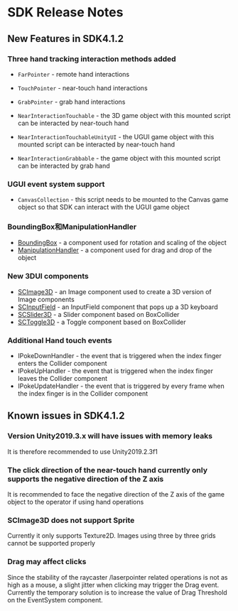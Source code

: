 # SDK Release Notes



## New Features in SDK4.1.2



### Three hand tracking interaction methods added

- `FarPointer`  - remote hand interactions
- `TouchPointer`  -  near-touch hand  interactions
- `GrabPointer`  - grab hand  interactions


- `NearInteractionTouchable`  - the 3D game object with this mounted script can be interacted by near-touch hand
- `NearInteractionTouchableUnityUI`  - the UGUI game object with this mounted script can be interacted by near-touch hand
- `NearInteractionGrabbable`  -  the game object with this mounted script can be interacted by grab hand



### UGUI event system support

- `CanvasCollection`  - this script needs to be mounted to the Canvas game object so that SDK can interact with the UGUI game object



### BoundingBox和ManipulationHandler

- [BoundingBox](./Modules/Module_Interaction/BoundingBox.html) - a component used for rotation and scaling of the object
- [ManipulationHandler](./Module_Interaction/ManipulationHandler.html) - a component used for drag and drop of the object



### New 3DUI components

- [SCImage3D](./Modules/Module_Interaction/SCImage3D.html) - an Image component used to create a 3D version of Image components
- [SCInputField](./Modules/Module_Interaction/SCInputField.html) - an InputField component that pops up a 3D keyboard
- [SCSlider3D](./Modules/Module_Interaction/SCSlider3D.html) - a Slider component based on BoxCollider
- [SCToggle3D](./Modules/Module_Interaction/SCToggle3D.html) - a Toggle component based on BoxCollider



### Additional Hand touch events

- IPokeDownHandler - the event that is triggered when the index finger enters the Collider component
- IPokeUpHandler - the event that is triggered when the index finger leaves the Collider component
- IPokeUpdateHandler - the event that is triggered by every frame when the index finger is in the Collider component





## Known issues in SDK4.1.2



### Version Unity2019.3.x will have issues with memory leaks

It is therefore recommended to use Unity2019.2.3f1



### The click direction of the near-touch hand currently only supports the negative direction of the Z axis

It is recommended to face the negative direction of the Z axis of the game object to the operator if using hand operations



### SCImage3D does not support Sprite

Currently it only supports Texture2D. Images using three by three grids cannot be supported properly



### Drag may affect clicks

Since the stability of the raycaster /laserpointer related operations is not as high as a mouse, a slight jitter when clicking may trigger the Drag event. Currently the temporary solution is to increase the value of Drag Threshold on the EventSystem component.
